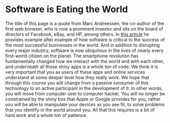 Software is Eating the World
============================

The title of this page is a quote from Marc Andreessen, the co-author of the
first web browser, who is now a prominent investor and sits on the board of
directors of Facebook, eBay, and HP, among others. In
<a href="http://online.wsj.com/article/SB10001424053111903480904576512250915629460.html" target="_blank">this article</a>
he provides example after example of how software is critical to the success of
the most successful businesses in the world. And in addition to disrupting every
major industry, software is now ubiquitous in the lives of nearly every
first-world citizen on the planet. The smartphone revolution has fundamentally
changed how we interact with the world and with each other, and underneath all
those shiny apps is a whole ton of code. We think it is very important that you
as users of these apps and online services understand at some deeper level how
they really work. We hope that through this course you will change from a
passive consumer of this technology to an active participant in the development
of it. In other words, you will move from computer user to computer hacker. You
will no longer be constrained by the shiny box that Apple or Google provides for
you, rather you will be able to manipulate your devices as you see fit, to solve
problems that you identify in the world around you. All that this requires is
a bit of hard work and a whole ton of patience.


